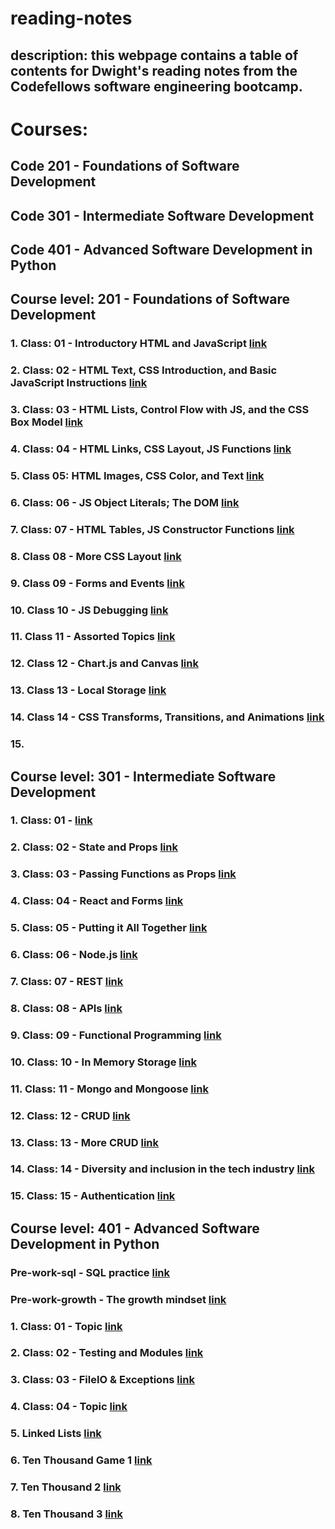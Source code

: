 # reading-notes

## description: this webpage contains a table of contents for Dwight's reading notes from the Codefellows software engineering bootcamp. 

# Courses: 
## Code 201 - Foundations of Software Development 
## Code 301 - Intermediate Software Development 
## Code 401 - Advanced Software Development in Python 

## Course level: 201 - Foundations of Software Development 

### 1. Class: 01 - Introductory HTML and JavaScript  [link](https://github.com/dlindqu3/reading-notes/blob/main/code_201_notes/class_01.md)
### 2. Class: 02 - HTML Text, CSS Introduction, and Basic JavaScript Instructions  [link](https://github.com/dlindqu3/reading-notes/blob/main/code_201_notes/class_02.md) 
### 3. Class: 03 - HTML Lists, Control Flow with JS, and the CSS Box Model [link](https://github.com/dlindqu3/reading-notes/blob/main/code_201_notes/class_03.md)
### 4. Class: 04 - HTML Links, CSS Layout, JS Functions [link](https://github.com/dlindqu3/reading-notes/blob/main/code_201_notes/class_04.md)
### 5. Class 05: HTML Images, CSS Color, and Text [link](https://github.com/dlindqu3/reading-notes/blob/main/code_201_notes/class_05.md)
### 6. Class: 06 - JS Object Literals; The DOM [link](https://github.com/dlindqu3/reading-notes/blob/main/code_201_notes/class_06.md)
### 7. Class: 07 - HTML Tables, JS Constructor Functions [link](https://github.com/dlindqu3/reading-notes/blob/main/code_201_notes/class_07.md)
### 8. Class 08 - More CSS Layout [link](https://github.com/dlindqu3/reading-notes/blob/main/code_201_notes/class_08.md)
### 9. Class 09 - Forms and Events [link](https://github.com/dlindqu3/reading-notes/blob/main/code_201_notes/class_09.md)
### 10. Class 10 - JS Debugging [link](https://github.com/dlindqu3/reading-notes/blob/main/code_201_notes/class_10.md)
### 11. Class 11 - Assorted Topics [link](https://github.com/dlindqu3/reading-notes/blob/main/code_201_notes/class_11.md)
### 12. Class 12 - Chart.js and Canvas [link](https://github.com/dlindqu3/reading-notes/blob/main/code_201_notes/class_12.md)
### 13. Class 13 - Local Storage [link](https://github.com/dlindqu3/reading-notes/blob/main/code_201_notes/class_13.md)
### 14. Class 14 - CSS Transforms, Transitions, and Animations [link](https://github.com/dlindqu3/reading-notes/blob/main/code_201_notes/class_14.md)
### 15. 

## Course level: 301 - Intermediate Software Development 
### 1. Class: 01 -   [link]()
### 2. Class: 02 - State and Props  [link](https://github.com/dlindqu3/reading-notes/blob/main/code_301_notes/class_02.md)
### 3. Class: 03 - Passing Functions as Props  [link](https://github.com/dlindqu3/reading-notes/blob/main/code_301_notes/class_03.md)
### 4. Class: 04 - React and Forms [link](https://github.com/dlindqu3/reading-notes/blob/main/code_301_notes/class_04.md)
### 5. Class: 05 - Putting it All Together [link](https://github.com/dlindqu3/reading-notes/blob/main/code_301_notes/class_05.md)
### 6. Class: 06 - Node.js [link](https://github.com/dlindqu3/reading-notes/blob/main/code_301_notes/class_06.md)
### 7. Class: 07 - REST [link](https://github.com/dlindqu3/reading-notes/blob/main/code_301_notes/class_07.md)
### 8. Class: 08 - APIs [link](https://github.com/dlindqu3/reading-notes/blob/main/code_301_notes/class_08.md)
### 9. Class: 09 - Functional Programming [link](https://github.com/dlindqu3/reading-notes/blob/main/code_301_notes/class_09.md)
### 10. Class: 10 - In Memory Storage [link](https://github.com/dlindqu3/reading-notes/blob/main/code_301_notes/class_10.md)
### 11. Class: 11 - Mongo and Mongoose [link](https://github.com/dlindqu3/reading-notes/blob/main/code_301_notes/class_11.md)
### 12. Class: 12 - CRUD [link](https://github.com/dlindqu3/reading-notes/blob/main/code_301_notes/class_12.md)
### 13. Class: 13 - More CRUD [link](https://github.com/dlindqu3/reading-notes/blob/main/code_301_notes/class_13.md)
### 14. Class: 14 - Diversity and inclusion in the tech industry [link](https://github.com/dlindqu3/reading-notes/blob/main/code_301_notes/class_14.md)
### 15. Class: 15 - Authentication [link](https://github.com/dlindqu3/reading-notes/blob/main/code_301_notes/class_15.md)

## Course level: 401 - Advanced Software Development in Python
### Pre-work-sql - SQL practice [link](https://github.com/dlindqu3/reading-notes/blob/main/code_401_notes/pre-work-sql.md)
### Pre-work-growth - The growth mindset [link](https://github.com/dlindqu3/reading-notes/blob/main/code_401_notes/pre-work-growth.md)
### 1. Class: 01 - Topic [link](https://github.com/dlindqu3/reading-notes/blob/main/code_401_notes/class_01.md)
### 2. Class: 02 - Testing and Modules [link](https://github.com/dlindqu3/reading-notes/blob/main/code_401_notes/class_02.md)
### 3. Class: 03 - FileIO & Exceptions [link](https://github.com/dlindqu3/reading-notes/blob/main/code_401_notes/class_03.md)
### 4. Class: 04 - Topic [link](https://github.com/dlindqu3/reading-notes/blob/main/code_401_notes/class_04.md) 
### 5. Linked Lists [link](https://github.com/dlindqu3/reading-notes/blob/main/code_401_notes/linked_lists.md)
### 6. Ten Thousand Game 1 [link](https://github.com/dlindqu3/reading-notes/blob/main/code_401_notes/class_06.md)
### 7. Ten Thousand 2 [link](https://github.com/dlindqu3/reading-notes/blob/main/code_401_notes/class_07.md)
### 8. Ten Thousand 3 [link](https://github.com/dlindqu3/reading-notes/blob/main/code_401_notes/class_08.md)